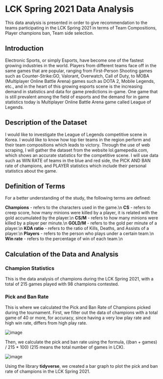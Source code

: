 # LCK Spring 2021 Data Analysis

This data analysis is presented in order to give recommendation to the teams participating in the LCK Spring 2021 in terms of Team Compositions, Player champions ban,
Team side selection.

## Introduction

Electronic Sports, or simply Esports, have become one of the fastest growing industries in the world. Players from different teams face off in the same games that are
popular, ranging from First-Person Shooting games such as Counter-Strike:GO, Valorant, Overwatch, Call of Duty, to MOBA (Multiplayer Online Battle Arena) games such as
DOTA 2, Mobile Legends, etc., and in the heart of this growing esports scene is the increasing demand in statistics and data for game predictions in-game. One game that
is still prevalent among the field of esports and the demand for in game statistics today is Multiplayer Online Battle Arena game called League of Legends.

## Description of the Dataset

I would like to investigate the League of Legends competitive scene in Korea. I would like to know how top tier teams in the region perform and their team compositions which leads to victory. Through the use of web scraping, I will gather the dataset from the website lol.gamepedia.com, which shows an accurate statistics for the competitive scene. I will use data such as WIN RATE of teams in the blue and red side, the PICK AND BAN rate of champions, and PLAYER statistics which include their personal statistics about the game.

## Definition of Terms

For a better understanding of the study, the following terms are defined:

__Champions__ - refers to the characters used in the game.\n
__CS__ - refers to creep score, how many minions were killed by a player, it is related with the gold accumulated by the player.\n
__CS/M__ - refers to how many minions were killed by a player per minute.\n
__GOLD/M__ - refers to the gold per minute of a player.\n
__KDA ratio__ - refers to the ratio of Kills, Deaths, and Assists of a player.\n
__Players__ - refers to the person who plays under a certain team.\n
__Win rate__ - refers to the percentage of win of each team.\n

## Calculation of the Data and Analysis

### Champion Statistics
This is the data analysis of champions during the LCK Spring 2021, with a total of 215 games played with 98 champions contested.

### Pick and Ban Rate
This is where we calculated the Pick and Ban Rate of Champions picked during the tournament.
First, we filter out the data of champions with a total game of 40 or more, for accuracy, since having a very low play rate and high win rate, differs from high play rate.

![image](https://user-images.githubusercontent.com/74399142/186635570-fa385169-463a-4424-aba8-68583d763fd5.png)

Then, we calculate the pick and ban rate using the formula, ((ban + games) / 215 * 100) (215 means the total number of games in LCK).

![image](https://user-images.githubusercontent.com/74399142/186640062-0cec7e84-ad1b-4297-8537-a15072399579.png)

Using the library __tidyverse__, we created a bar graph to plot the pick and ban rate of champions in the LCK Spring 2021.




